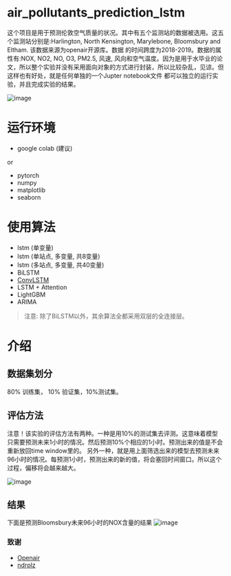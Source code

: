 # air_pollutants_prediction_lstm
这个项目是用于预测伦敦空气质量的状况。其中有五个监测站的数据被选用。这五个监测站分别是:Harlington, North Kensington, Marylebone, Bloomsbury and Eltham. 该数据来源为openair开源库。数据
的时间跨度为2018-2019。数据的属性有:NOX, NO2, NO, O3, PM2.5, 风速, 风向和空气温度。因为是用于水毕业的论文，所以整个实验并没有采用面向对象的方式进行封装，所以比较杂乱，见谅。但这样也有好处，就是任何单独的一个Jupter notebook文件
都可以独立的运行实验，并且完成实验的结果。

![image](https://github.com/RobinLuoNanjing/air_pollutants_prediction_lstm/blob/master/MD_pic/location.jpg)


# 运行环境
- google colab (建议)

or

- pytorch
- numpy
- matplotlib
- seaborn

# 使用算法
- lstm (单变量)
- lstm (单站点, 多变量, 共8变量)
- lstm (多站点, 多变量, 共40变量)
- BiLSTM 
- [ConvLSTM](https://github.com/RobinLuoNanjing/air_pollutants_prediction_lstm/blob/master/convlstm_multivar_sites.ipynb)
- LSTM + Attention
- LightGBM
- ARIMA

> 注意: 除了BiLSTM以外，其余算法全都采用双层的全连接层。


# 介绍

## 数据集划分
80% 训练集， 10% 验证集，10%测试集。

## 评估方法
注意！该实验的评估方法有两种。一种是用10%的测试集去评测。这意味着模型只需要预测未来1小时的情况。然后预测10%个相应的1小时。预测出来的值是不会重新放回time window里的。
另外一种，就是用上面筛选出来的模型去预测未来96小时的情况。每预测1小时，预测出来的新的值，将会塞回时间窗口。所以这个过程，偏移将会越来越大。

![image](https://github.com/RobinLuoNanjing/air_pollutants_prediction_lstm/blob/master/MD_pic/time_window.jpg)

## 结果
下面是预测Bloomsbury未来96小时的NOX含量的结果
![image](https://github.com/RobinLuoNanjing/air_pollutants_prediction_lstm/blob/master/MD_pic/results_nox.png)








































### 致谢
- [Openair](https://davidcarslaw.github.io/openair/)
- [ndrplz](https://github.com/ndrplz/ConvLSTM_pytorch)

